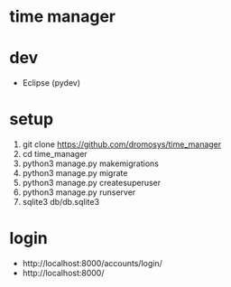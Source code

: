 # time manager

# dev
 * Eclipse (pydev)

# setup
 1. git clone https://github.com/dromosys/time_manager
 1. cd time_manager
 1. python3 manage.py makemigrations
 1. python3 manage.py migrate
 1. python3 manage.py createsuperuser
 1. python3 manage.py runserver
 1. sqlite3 db/db.sqlite3
 
# login
  * http://localhost:8000/accounts/login/
  * http://localhost:8000/
